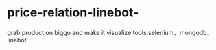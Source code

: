 # price-relation-linebot-
grab product on biggo and make it visualize
tools:selenium、mongodb、linebot

